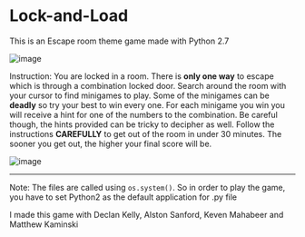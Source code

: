 # Lock-and-Load
This is an Escape room theme game made with Python 2.7

![image](https://user-images.githubusercontent.com/39042628/63475995-33143900-c44d-11e9-9fa0-64af87ee7ff0.png)

Instruction:
You are locked in a room. There is **only one way** to escape which is through a combination locked door. Search around the room with your cursor to find minigames to play. Some of the minigames can be **deadly** so try your best to win every one. For each minigame you win you will receive a hint for one of the numbers to the combination. Be careful though, the hints provided can be tricky to decipher as well. Follow the instructions **CAREFULLY** to get out of the room in under 30 minutes. The sooner you get out, the higher your final score will be.

![image](https://user-images.githubusercontent.com/39042628/63476042-6bb41280-c44d-11e9-99b4-1f2d659a9155.png)

___

Note: The files are called using `os.system()`. So in order to play the game, you have to set Python2 as the default application for .py file

I made this game with 
Declan Kelly, Alston Sanford, Keven Mahabeer and Matthew Kaminski
